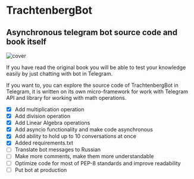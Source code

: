 # TrachtenbergBot
## Asynchronous telegram bot source code and book itself

![cover](https://github.com/vadimfedulov395/trachtenberg-sci/raw/master/cover.jpg)

If you have read the original book you will be able to test your knowledge easily by just chatting with bot in Telegram.

If you want to, you can explore the source code of TrachtenbergBot in Telegram, it is written on its own micro-framework for
work with Telegram API and library for working with math operations.

- [x] Add multiplication operation
- [x] Add division operation
- [x] Add Linear Algebra operations
- [x] Add asyncio functionality and make code asynchronous
- [x] Add ability to hold up to 10 conversations at once
- [x] Added requirements.txt
- [ ] Translate bot messages to Russian
- [ ] Make more comments, make them more understandable
- [ ] Optimize code for most of PEP-8 standards and improve readability
- [ ] Put bot at production
